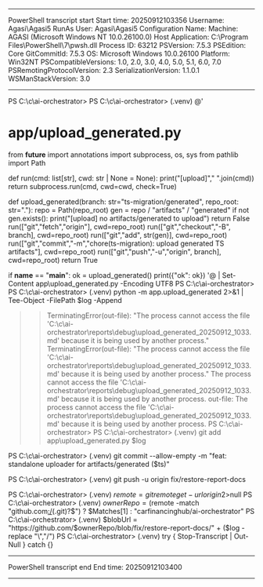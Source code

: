 **********************
PowerShell transcript start
Start time: 20250912103356
Username: Agasi\Agasi5
RunAs User: Agasi\Agasi5
Configuration Name: 
Machine: AGASI (Microsoft Windows NT 10.0.26100.0)
Host Application: C:\Program Files\PowerShell\7\pwsh.dll
Process ID: 63212
PSVersion: 7.5.3
PSEdition: Core
GitCommitId: 7.5.3
OS: Microsoft Windows 10.0.26100
Platform: Win32NT
PSCompatibleVersions: 1.0, 2.0, 3.0, 4.0, 5.0, 5.1, 6.0, 7.0
PSRemotingProtocolVersion: 2.3
SerializationVersion: 1.1.0.1
WSManStackVersion: 3.0
**********************
PS C:\c\ai-orchestrator>
PS C:\c\ai-orchestrator>
(.venv) @'
# app/upload_generated.py
from __future__ import annotations
import subprocess, os, sys
from pathlib import Path

def run(cmd: list[str], cwd: str | None = None):
    print("[upload]"," ".join(cmd))
    return subprocess.run(cmd, cwd=cwd, check=True)

def upload_generated(branch: str="ts-migration/generated", repo_root: str="."):
    repo = Path(repo_root)
    gen  = repo / "artifacts" / "generated"
    if not gen.exists():
        print("[upload] no artifacts/generated to upload")
        return False
    run(["git","fetch","origin"], cwd=repo_root)
    run(["git","checkout","-B", branch], cwd=repo_root)
    run(["git","add", str(gen)], cwd=repo_root)
    run(["git","commit","-m","chore(ts-migration): upload generated TS artifacts"], cwd=repo_root)
    run(["git","push","-u","origin", branch], cwd=repo_root)
    return True

if __name__ == "__main__":
    ok = upload_generated()
    print({"ok": ok})
'@ | Set-Content app\upload_generated.py -Encoding UTF8
PS C:\c\ai-orchestrator>
PS C:\c\ai-orchestrator>
(.venv) python -m app.upload_generated 2>&1 | Tee-Object -FilePath $log -Append
>> TerminatingError(out-file): "The process cannot access the file 'C:\c\ai-orchestrator\reports\debug\upload_generated_20250912_1033.md' because it is being used by another process."
>> TerminatingError(out-file): "The process cannot access the file 'C:\c\ai-orchestrator\reports\debug\upload_generated_20250912_1033.md' because it is being used by another process."
The process cannot access the file 'C:\c\ai-orchestrator\reports\debug\upload_generated_20250912_1033.md' because it is being used by another process.
out-file: The process cannot access the file 'C:\c\ai-orchestrator\reports\debug\upload_generated_20250912_1033.md' because it is being used by another process.
PS C:\c\ai-orchestrator>
PS C:\c\ai-orchestrator>
(.venv) git add app\upload_generated.py $log

PS C:\c\ai-orchestrator>
(.venv) git commit --allow-empty -m "feat: standalone uploader for artifacts/generated ($ts)"

PS C:\c\ai-orchestrator>
(.venv) git push -u origin fix/restore-report-docs

PS C:\c\ai-orchestrator>
(.venv) $remote = git remote get-url origin 2>$null
PS C:\c\ai-orchestrator>
(.venv) $ownerRepo = ($remote -match "github\.com[:/](.+?)(\.git)?$") ? $Matches[1] : "carfinancinghub/ai-orchestrator"
PS C:\c\ai-orchestrator>
(.venv) $blobUrl = "https://github.com/$ownerRepo/blob/fix/restore-report-docs/" + ($log -replace "\\","/")
PS C:\c\ai-orchestrator>
(.venv) try { Stop-Transcript | Out-Null } catch {}
**********************
PowerShell transcript end
End time: 20250912103400
**********************
